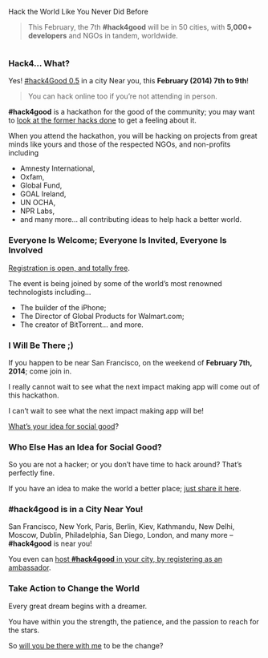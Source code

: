 Hack the World Like You Never Did Before



> This February, the 7th **#hack4good** will be in 50 cities, with **5,000+ developers** and NGOs in tandem, worldwide.

<div style="text-align:center"><img src="http://o2js.com/assets/gklst.png" alt="" title="#hack4good"></div>

### Hack4… What?

Yes! [#hack4Good 0.5][hack4good] in a city Near you, this **February (2014) 7th to 9th**! 

> You can hack online too if you’re not attending in person.
 
**#hack4good** is a hackathon for the good of the community; you may want to [look at the former hacks done][hack4goodio] to get a feeling about it.

When you attend the hackathon, you will be hacking on projects from great minds like yours and those of the respected NGOs, and non-profits including

* Amnesty International,
* Oxfam,
* Global Fund,
* GOAL Ireland,
* UN OCHA,
* NPR Labs,
* and many more&hellip; all contributing ideas to help hack a better world.

### Everyone Is Welcome; Everyone Is Invited, Everyone Is Involved

[Registration is open, and totally free][hack4good]. 

The event is being joined by some of the world’s most renowned technologists including&hellip;

* The builder of the iPhone; 
* The Director of Global Products for Walmart.com; 
* The creator of BitTorrent&hellip; and more.

### I Will Be There **;)**

If you happen to be near San Francisco, on the weekend of **February 7th, 2014**; come join in. 

I really cannot wait to see what the next impact making app will come out of this hackathon.

I can’t wait to see what the next impact making app will be! 

[What’s your idea for social good][hack4good]?

### Who Else Has an Idea for Social Good?

So you are not a hacker; or you don’t have time to hack around? That’s perfectly fine.

If you have an idea to make the world a better place; [just share it here][hack4good].

### **#hack4good** is in a City Near You!

San Francisco, New York, Paris, Berlin, Kiev, Kathmandu, New Delhi, Moscow, Dublin, Philadelphia, San Diego, London, and many more – **#hack4good** is near you!    

You even can [host **#hack4good** in your city, by registering as an ambassador][ambassador].

### **Take Action** to Change the World

Every great dream begins with a dreamer. 

You have within you the strength, the patience, and the passion to reach for the stars.

So [will you be there with me][hack4good] to be the change?

[hack4goodio]: http://hack4good.io/
[hack4good]: https://geekli.st/hackathon/52c49d837689332d5f000019
[ambassador]: https://docs.google.com/forms/d/11uunzmUFtxTNu1oDD8z9sgJONJoWgsEsfebgfAIMIFk/viewform